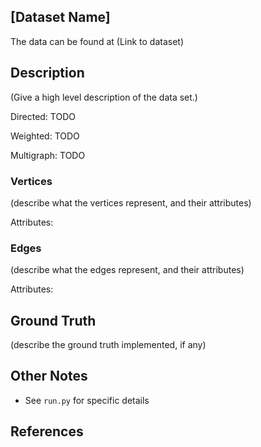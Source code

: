 ## [Dataset Name]

The data can be found at (Link to dataset)

## Description
(Give a high level description of the data set.)

Directed: TODO

Weighted: TODO

Multigraph: TODO

### Vertices 
(describe what the vertices represent, and their attributes)

Attributes:

### Edges
(describe what the edges represent, and their attributes)

Attributes:

## Ground Truth
(describe the ground truth implemented, if any)

## Other Notes
* See `run.py` for specific details

## References